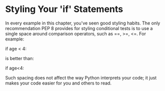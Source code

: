 # Styling Your 'if' Statements

In every example in this chapter, you've seen good styling habits. The only recommendation PEP 8 provides for styling conditional tests is to use a single space around comparison operators, such as ==, >=, <=. For example:

if age < 4:

is better than:

if age<4:

Such spacing does not affect the way Python interprets your code; it just makes your code easier for you and others to read.
